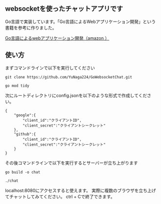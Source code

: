 ## websocketを使ったチャットアプリです
Go言語で実装しています。「Go言語によるWebアプリケーション開発」という書籍を参考に作りました。

[Go言語によるwebアプリケーション開発（amazon ）](https://www.amazon.co.jp/Go%E8%A8%80%E8%AA%9E%E3%81%AB%E3%82%88%E3%82%8BWeb%E3%82%A2%E3%83%97%E3%83%AA%E3%82%B1%E3%83%BC%E3%82%B7%E3%83%A7%E3%83%B3%E9%96%8B%E7%99%BA-Mat-Ryer/dp/4873117526/ref=sr_1_1?adgrpid=53112876877&gclid=CjwKCAiA_vKeBhAdEiwAFb_nraMDYWr9_2_zAsrr3dOx5zlwshxpVAYRBzeyNlsdsY7Y1jfmYsOWlBoCGWQQAvD_BwE&hvadid=618553090956&hvdev=c&hvlocphy=1009076&hvnetw=g&hvqmt=e&hvrand=13216602359019540869&hvtargid=kwd-335468543278&hydadcr=27294_14598076&jp-ad-ap=0&keywords=go%E8%A8%80%E8%AA%9E%E3%81%AB%E3%82%88%E3%82%8Bweb%E3%82%A2%E3%83%97%E3%83%AA%E3%82%B1%E3%83%BC%E3%82%B7%E3%83%A7%E3%83%B3%E9%96%8B%E7%99%BA&qid=1675413707&sr=8-1)

## 使い方

まずコマンドラインで以下を実行してください
```
git clone https://github.com/YuNaga224/GoWebsocketChat.git

go mod tidy

```
次にルートディレクトリにconfig.jsonを以下のような形式で作成してください。
```
{
    "google":{
        "client_id":"クライアントID",
        "client_secret":"クライアントシークレット"
    },
    "github":{
        "client_id":"クライアントID",
        "client_secret":"クライアントシークレット"
    }
}
```
その後コマンドラインで以下を実行するとサーバーが立ち上がります
```
go build -o chat

./chat
```

localhost:8080にアクセスすると使えます。
実際に複数のブラウザを立ち上げてチャットしてみてください。
ctrl + Cで終了できます。


